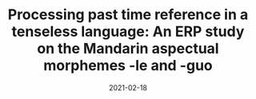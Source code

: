 ---
title: "Processing past time reference in a tenseless language: An ERP study on the Mandarin aspectual morphemes -le and -guo"
collection: publications
type: "Article"
new_start: "True"
venue: "<i>Journal of Neurolinguistics</i>"
date: "2021-02-18"
paperurl: "https://doi.org/10.1016/j.jneuroling.2021.100998"
image: "/images/CollartChan2021_Sum.png"

---